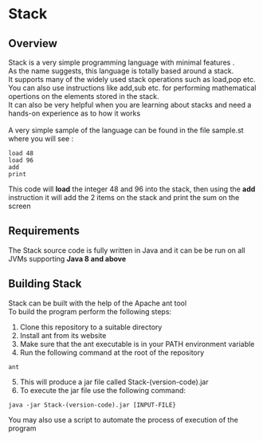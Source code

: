# Stack
## Overview 
Stack is a very simple programming language with minimal features .\
As the name suggests, this language is totally based around a stack. \
It supports many of the widely used stack operations such as load,pop etc. \
You can also use instructions like add,sub etc. for performing mathematical opertions on the elements stored in the stack.\
It can also be very helpful when you are learning about stacks and need a hands-on experience as to how it works\
\
A very simple sample of the language can be found in the file sample.st where you will see :
```
load 48
load 96
add
print 
```
This code will **load** the integer 48 and 96 into the stack, then using the **add** instruction it will add the 2 items on the stack and
print the sum on the screen

## Requirements
The Stack source code is fully written in Java and it can be be run on all JVMs supporting **Java 8 and above**

## Building Stack
Stack can be built with the help of the Apache ant tool\
To build the program perform the following steps:
1. Clone this repository to a suitable directory
2. Install ant from its website 
3. Make sure that the ant executable is in your PATH environment variable
4. Run the following command at the root of the repository
```
ant
```
5. This will produce a jar file called Stack-(version-code).jar
6. To execute the jar file use the following command:
```
java -jar Stack-(version-code).jar [INPUT-FILE}
```
You may also use a script to automate the process of execution of the program
